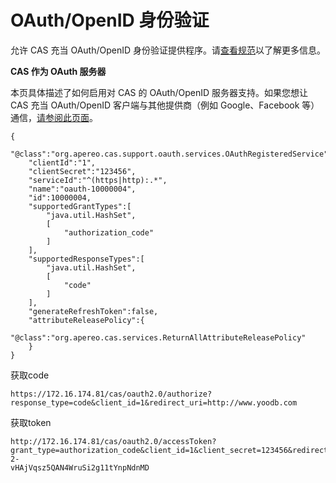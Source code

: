 # OAuth/OpenID 身份验证

允许 CAS 充当 OAuth/OpenID 身份验证提供程序。请[查看规范](https://oauth.net/2/)以了解更多信息。

**CAS 作为 OAuth 服务器**

本页具体描述了如何启用对 CAS 的 OAuth/OpenID 服务器支持。如果您想让 CAS 充当 OAuth/OpenID 客户端与其他提供商（例如 Google、Facebook 等）通信，[请参阅此页面](https://apereo.github.io/cas/6.3.x/integration/Delegate-Authentication.html)。





```
{
    "@class":"org.apereo.cas.support.oauth.services.OAuthRegisteredService",
    "clientId":"1",
    "clientSecret":"123456",
    "serviceId":"^(https|http):.*",
    "name":"oauth-10000004",
    "id":10000004,
    "supportedGrantTypes":[
        "java.util.HashSet",
        [
            "authorization_code"
        ]
    ],
    "supportedResponseTypes":[
        "java.util.HashSet",
        [
            "code"
        ]
    ],
    "generateRefreshToken":false,
    "attributeReleasePolicy":{
        "@class":"org.apereo.cas.services.ReturnAllAttributeReleasePolicy"
    }
}
```



获取code

```
https://172.16.174.81/cas/oauth2.0/authorize?response_type=code&client_id=1&redirect_uri=http://www.yoodb.com
```

获取token 

```
http://172.16.174.81/cas/oauth2.0/accessToken?grant_type=authorization_code&client_id=1&client_secret=123456&redirect_uri=http://www.yoodb.com&code=OC-2-
vHAjVqsz5QAN4WruSi2g11tYnpNdnMD
```

